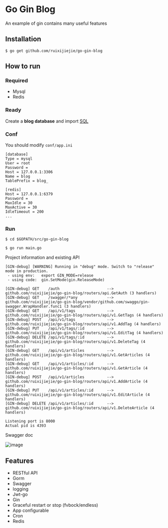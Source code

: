 # Go Gin Blog
An example of gin contains many useful features

## Installation
```
$ go get github.com/ruixijiejie/go-gin-blog
```

## How to run

### Required

- Mysql
- Redis

### Ready

Create a **blog database** and import [SQL](https://github.com/ruixijiejie/go-gin-blog/blob/master/docs/sql/blog.sql)

### Conf

You should modify `conf/app.ini`

```
[database]
Type = mysql
User = root
Password =
Host = 127.0.0.1:3306
Name = blog
TablePrefix = blog_

[redis]
Host = 127.0.0.1:6379
Password =
MaxIdle = 30
MaxActive = 30
IdleTimeout = 200
...
```

### Run
```
$ cd $GOPATH/src/go-gin-blog

$ go run main.go 
```

Project information and existing API

```
[GIN-debug] [WARNING] Running in "debug" mode. Switch to "release" mode in production.
 - using env:	export GIN_MODE=release
 - using code:	gin.SetMode(gin.ReleaseMode)

[GIN-debug] GET    /auth                     --> github.com/ruixijiejie/go-gin-blog/routers/api.GetAuth (3 handlers)
[GIN-debug] GET    /swagger/*any             --> github.com/ruixijiejie/go-gin-blog/vendor/github.com/swaggo/gin-swagger.WrapHandler.func1 (3 handlers)
[GIN-debug] GET    /api/v1/tags              --> github.com/ruixijiejie/go-gin-blog/routers/api/v1.GetTags (4 handlers)
[GIN-debug] POST   /api/v1/tags              --> github.com/ruixijiejie/go-gin-blog/routers/api/v1.AddTag (4 handlers)
[GIN-debug] PUT    /api/v1/tags/:id          --> github.com/ruixijiejie/go-gin-blog/routers/api/v1.EditTag (4 handlers)
[GIN-debug] DELETE /api/v1/tags/:id          --> github.com/ruixijiejie/go-gin-blog/routers/api/v1.DeleteTag (4 handlers)
[GIN-debug] GET    /api/v1/articles          --> github.com/ruixijiejie/go-gin-blog/routers/api/v1.GetArticles (4 handlers)
[GIN-debug] GET    /api/v1/articles/:id      --> github.com/ruixijiejie/go-gin-blog/routers/api/v1.GetArticle (4 handlers)
[GIN-debug] POST   /api/v1/articles          --> github.com/ruixijiejie/go-gin-blog/routers/api/v1.AddArticle (4 handlers)
[GIN-debug] PUT    /api/v1/articles/:id      --> github.com/ruixijiejie/go-gin-blog/routers/api/v1.EditArticle (4 handlers)
[GIN-debug] DELETE /api/v1/articles/:id      --> github.com/ruixijiejie/go-gin-blog/routers/api/v1.DeleteArticle (4 handlers)

Listening port is 8000
Actual pid is 4393
```
Swagger doc

![image](https://i.imgur.com/bVRLTP4.jpg)

## Features

- RESTful API
- Gorm
- Swagger
- logging
- Jwt-go
- Gin
- Graceful restart or stop (fvbock/endless)
- App configurable
- Cron
- Redis
